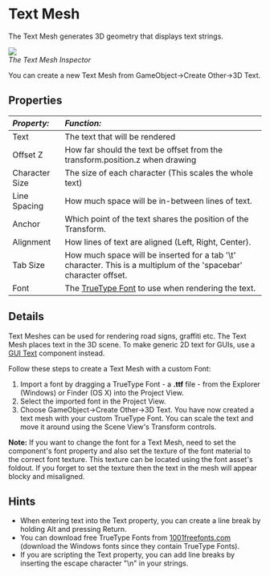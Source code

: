Text Mesh
=========


The <span class=keyword>Text Mesh</span> generates 3D geometry that displays text strings.

![](http://docwiki.hq.unity3d.com/uploads/Main/Inspector-TextMesh.png)  
_The Text Mesh <span class=keyword>Inspector</span>_

You can create a new Text Mesh from <span class=menu>GameObject->Create Other->3D Text</span>.


Properties
----------



|**_Property:_** |**_Function:_** |
|:---|:---|
|<span class=component>Text</span> |The text that will be rendered |
|<span class=component>Offset Z</span> |How far should the text be offset from the transform.position.z when drawing |
|<span class=component>Character Size</span> |The size of each character (This scales the whole text) |
|<span class=component>Line Spacing</span> |How much space will be in-between lines of text. |
|<span class=component>Anchor</span> |Which point of the text shares the position of the Transform. |
|<span class=component>Alignment</span> |How lines of text are aligned (Left, Right, Center). |
|<span class=component>Tab Size</span> |How much space will be inserted for a tab '\t' character. This is a multiplum of the 'spacebar' character offset. |
|<span class=component>Font</span> |The [TrueType Font](class-Font.html) to use when rendering the text. |


Details
-------


Text Meshes can be used for rendering road signs, graffiti etc.  The Text Mesh places text in the 3D scene. To make generic 2D text for GUIs, use a [GUI Text](class-GuiText.html) component instead.

Follow these steps to create a Text Mesh with a custom Font:
1. Import a font by dragging a TrueType Font - a __.ttf__ file - from the Explorer (Windows) or Finder (OS X) into the <span class=keyword>Project View</span>.
1. Select the imported font in the Project View.
1. Choose <span class=menu>GameObject->Create Other->3D Text</span>.
You have now created a text mesh with your custom TrueType Font.  You can scale the text and move it around using the <span class=keyword>Scene View's</span> <span class=keyword>Transform</span> controls.

__Note:__ If you want to change the font for a Text Mesh, need to set the component's font property and also set the texture of the font material to the correct font texture. This texture can be located using the font asset's foldout. If you forget to set the texture then the text in the mesh will appear blocky and misaligned. 

Hints
-----

* When entering text into the <span class=component>Text</span> property, you can create a line break by holding <span class=menu>Alt</span> and pressing <span class=menu>Return</span>.
* You can download free TrueType Fonts from [1001freefonts.com](http://www.1001freefonts.com/fonts/afonts.htm.html) (download the Windows fonts since they contain TrueType Fonts).
* If you are scripting the <span class=component>Text</span> property, you can add line breaks by inserting the escape character "\n" in your strings.

